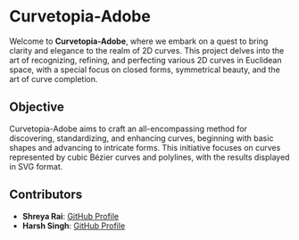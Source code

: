 
# Curvetopia-Adobe

Welcome to **Curvetopia-Adobe**, where we embark on a quest to bring clarity and elegance to the realm of 2D curves. This project delves into the art of recognizing, refining, and perfecting various 2D curves in Euclidean space, with a special focus on closed forms, symmetrical beauty, and the art of curve completion.

## Objective
Curvetopia-Adobe aims to craft an all-encompassing method for discovering, standardizing, and enhancing curves, beginning with basic shapes and advancing to intricate forms. This initiative focuses on curves represented by cubic Bézier curves and polylines, with the results displayed in SVG format.

## Contributors
- **Shreya Rai**: [GitHub Profile](https://github.com/Shreyarai-1503)
- **Harsh Singh**: [GitHub Profile](https://github.com/Harshcreator)